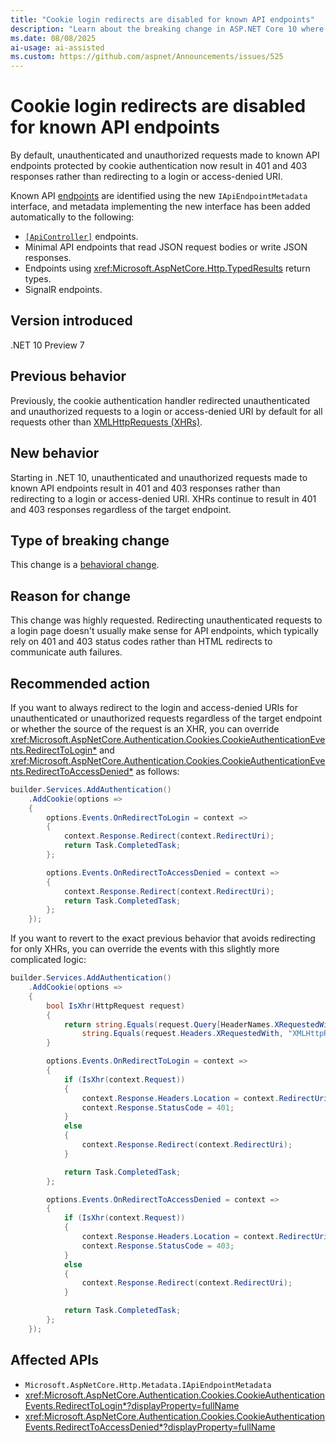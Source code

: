 ```yaml
---
title: "Cookie login redirects are disabled for known API endpoints"
description: "Learn about the breaking change in ASP.NET Core 10 where cookie authentication no longer redirects to login or access denied URIs for known API endpoints."
ms.date: 08/08/2025
ai-usage: ai-assisted
ms.custom: https://github.com/aspnet/Announcements/issues/525
---
```


# Cookie login redirects are disabled for known API endpoints

By default, unauthenticated and unauthorized requests made to known API endpoints protected by cookie authentication now result in 401 and 403 responses rather than redirecting to a login or access-denied URI.

Known API [endpoints](/aspnet/core/fundamentals/routing) are identified using the new `IApiEndpointMetadata` <!--xref:Microsoft.AspNetCore.Http.Metadata.IApiEndpointMetadata--> interface, and metadata implementing the new interface has been added automatically to the following:

- [`[ApiController]`](xref:Microsoft.AspNetCore.Mvc.ApiControllerAttribute) endpoints.
- Minimal API endpoints that read JSON request bodies or write JSON responses.
- Endpoints using <xref:Microsoft.AspNetCore.Http.TypedResults> return types.
- SignalR endpoints.

## Version introduced

.NET 10 Preview 7

## Previous behavior

Previously, the cookie authentication handler redirected unauthenticated and unauthorized requests to a login or access-denied URI by default for all requests other than [XMLHttpRequests (XHRs)](https://developer.mozilla.org/docs/Web/API/XMLHttpRequest).

## New behavior

Starting in .NET 10, unauthenticated and unauthorized requests made to known API endpoints result in 401 and 403 responses rather than redirecting to a login or access-denied URI. XHRs continue to result in 401 and 403 responses regardless of the target endpoint.

## Type of breaking change

This change is a [behavioral change](../../categories.md#behavioral-change).

## Reason for change

This change was highly requested. Redirecting unauthenticated requests to a login page doesn't usually make sense for API endpoints, which typically rely on 401 and 403 status codes rather than HTML redirects to communicate auth failures.

## Recommended action

If you want to always redirect to the login and access-denied URIs for unauthenticated or unauthorized requests regardless of the target endpoint or whether the source of the request is an XHR, you can override <xref:Microsoft.AspNetCore.Authentication.Cookies.CookieAuthenticationEvents.RedirectToLogin*> and <xref:Microsoft.AspNetCore.Authentication.Cookies.CookieAuthenticationEvents.RedirectToAccessDenied*> as follows:

```csharp
builder.Services.AddAuthentication()
    .AddCookie(options =>
    {
        options.Events.OnRedirectToLogin = context =>
        {
            context.Response.Redirect(context.RedirectUri);
            return Task.CompletedTask;
        };

        options.Events.OnRedirectToAccessDenied = context =>
        {
            context.Response.Redirect(context.RedirectUri);
            return Task.CompletedTask;
        };
    });
```

If you want to revert to the exact previous behavior that avoids redirecting for only XHRs, you can override the events with this slightly more complicated logic:

```csharp
builder.Services.AddAuthentication()
    .AddCookie(options =>
    {
        bool IsXhr(HttpRequest request)
        {
            return string.Equals(request.Query[HeaderNames.XRequestedWith], "XMLHttpRequest", StringComparison.Ordinal) ||
                string.Equals(request.Headers.XRequestedWith, "XMLHttpRequest", StringComparison.Ordinal);
        }

        options.Events.OnRedirectToLogin = context =>
        {
            if (IsXhr(context.Request))
            {
                context.Response.Headers.Location = context.RedirectUri;
                context.Response.StatusCode = 401;
            }
            else
            {
                context.Response.Redirect(context.RedirectUri);
            }

            return Task.CompletedTask;
        };

        options.Events.OnRedirectToAccessDenied = context =>
        {
            if (IsXhr(context.Request))
            {
                context.Response.Headers.Location = context.RedirectUri;
                context.Response.StatusCode = 403;
            }
            else
            {
                context.Response.Redirect(context.RedirectUri);
            }

            return Task.CompletedTask;
        };
    });
```

## Affected APIs

- `Microsoft.AspNetCore.Http.Metadata.IApiEndpointMetadata` <!--xref:Microsoft.AspNetCore.Http.Metadata.IApiEndpointMetadata?displayProperty=fullName-->
- <xref:Microsoft.AspNetCore.Authentication.Cookies.CookieAuthenticationEvents.RedirectToLogin*?displayProperty=fullName>
- <xref:Microsoft.AspNetCore.Authentication.Cookies.CookieAuthenticationEvents.RedirectToAccessDenied*?displayProperty=fullName>
